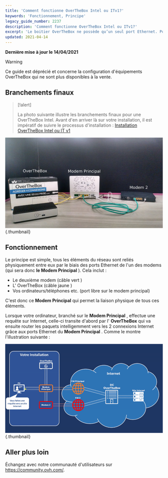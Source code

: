 ```yaml
---
title: 'Comment fonctionne OverTheBox Intel ou ITv1?'
keywords: 'Fonctionnement, Principe'
legacy_guide_number: 2237
description: 'Comment fonctionne OverTheBox Intel ou ITv1?'
excerpt: 'Le boitier OverTheBox ne possède qu’un seul port Ethernet. Pourtant, c’est grâce à ce boitier que vos différentes connexions sont agrégées pour n’en former qu’une. Comment cela fonctionne-t-il ?'
updated: 2021-04-14
---
```


**Dernière mise à jour le 14/04/2021**

> [!warning]
>
> Ce guide est déprécié et concerne la configuration d'équipements OverTheBox qui ne sont plus disponibles à la vente.
>

## Branchements finaux

> [!alert]
>
> La photo suivante illustre les branchements finaux pour une OverTheBox Intel.
> Avant d'en arriver là sur votre installation, il est impératif de suivre le  processus d'installation :
> [Installation OverTheBox Intel ou IT v1](/pages/web_cloud/email_and_collaborative_solutions/internet/overthebox/intel_itv1_installation)
>

![overthebox](images/4316.png){.thumbnail}

## Fonctionnement

Le principe est simple, tous les éléments du réseau sont reliés physiquement entre eux par le biais des ports Ethernet de l'un des modems (qui sera donc  **le Modem Principal** ). Cela inclut :

- Le deuxième modem (câble vert )
- L' OverTheBox (câble jaune )
- Vos ordinateurs/téléphones etc. (port libre sur le modem principal)

C'est donc ce  **Modem Principal**  qui permet la liaison physique de tous ces éléments.

Lorsque votre ordinateur, branché sur le  **Modem Principal** , effectue une requête sur Internet, celle-ci transite d'abord par l' **OverTheBox**  qui va ensuite router les paquets intelligemment vers les 2 connexions Internet grâce aux ports Ethernet du  **Modem Principal** . Comme le montre l'illustration suivante :

![overthebox](images/4317.gif){.thumbnail}

## Aller plus loin
 
Échangez avec notre communauté d'utilisateurs sur <https://community.ovh.com/>.
